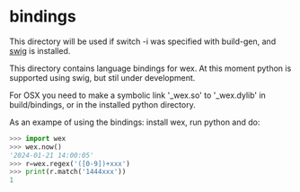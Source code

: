 # bindings

This directory will be used if switch -i was specified with build-gen,
and [swig](https://www.swig.org/) is installed.

This directory contains language bindings for wex.
At this moment python is supported using swig, but stil under
development.

For OSX you need to make a symbolic link '_wex.so' to '_wex.dylib' in
build/bindings, or in the installed python directory.

As an exampe of using the bindings: install wex, run python and do:

```python
>>> import wex
>>> wex.now()
'2024-01-21 14:00:05'
>>> r=wex.regex('([0-9])+xxx')
>>> print(r.match('1444xxx'))
1
```
